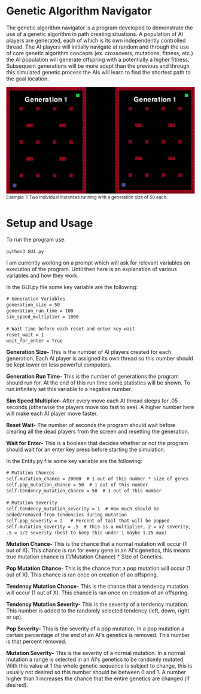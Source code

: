 # Genetic Algorithm Navigator
The genetic algorithm navigator is a program developed to demonstrate the use of a genetic algorithm in path creating situations. A population of AI players are generated, each of which is its own independently controlled thread. The AI players will initially navigate at random and through the use of core genetic algorithm concepts (ex. crossovers, mutations, fitness, etc.) the AI population will generate offspring with a potentially a higher fitness. Subsequent generations will be more adept than the previous and through this simulated genetic process the AIs will learn to find the shortest path to the goal location.  

![alt text](examples/demo1.gif?raw=true "Scatter Duo Demo 1")<br/>
<sup>Example 1: Two individual instances running with a generation size of 50 each.</sup>

# Setup and Usage
To run the program use:

```python3 GUI.py```

I am currently working on a prompt which will ask for relevant variables on execution of the program. Until then here is an explanation of various variables and how they work.

In the GUI.py file some key variable are the following:
```
# Generation Variables
generation_size = 50
generation_run_time = 100
sim_speed_multiplier = 1000

# Wait time before each reset and enter key wait
reset_wait = 1
wait_for_enter = True
```

<b>Generation Size-</b> This is the number of AI players created for each generation. Each AI player is assigned its own thread so this number should be kept lower on less powerful computers.

<b>Generation Run Time-</b> This is the number of generations the program should run for. At the end of this run time some statistics will be shown. To run infinitely set this variable to a negative number.

<b>Sim Speed Multiplier-</b> After every move each AI thread sleeps for .05 seconds (otherwise the players move too fast to see). A higher number here will make each AI player move faster.

<b>Reset Wait-</b> The number of seconds the program should wait before clearing all the dead players from the screen and resetting the generation.

<b>Wait for Enter-</b> This is a boolean that decides whether or not the program should wait for an enter key press before starting the simulation.

In the Entity.py file some key variable are the following:
```
# Mutation Chances
self.mutation_chance = 20000  # 1 out of this number * size of genes
self.pop_mutation_chance = 50  # 1 out of this number
self.tendency_mutation_chance = 50  # 1 out of this number

# Mutation Severity
self.tendency_mutation_severity = 1  # How much should be added/removed from tendencies during mutation
self.pop_severity = 2   # Percent of tail that will be popped
self.mutation_severity = .5  # This is a multiplier, 2 = x2 severity, .5 = 1/2 severity (best to keep this under 1 maybe 1.25 max)
```

<b>Mutation Chance-</b> This is the chance that a normal mutation will occur (1 out of X). This chance is ran for every gene in an AI's genetics, this means true mutation chance is (1/Mutation Chance) * Size of Genetics.

<b>Pop Mutation Chance-</b> This is the chance that a pop mutation will occur (1 out of X). This chance is ran once on creation of an offspring.

<b>Tendency Mutation Chance-</b> This is the chance that a tendency mutation will occur (1 out of X). This chance is ran once on creation of an offspring.

<b>Tendency Mutation Severity-</b> This is the severity of a tendency mutation. This number is added to the randomly selected tendency (left, down, right or up). 

<b>Pop Severity-</b> This is the severity of a pop mutation. In a pop mutation a certain percentage of the end of an AI's genetics is removed. This number is that percent removed.

<b>Mutation Severity-</b> This is the severity of a normal mutation. In a normal mutation a range is selected in an AI's genetics to be randomly mutated. With this value at 1 the whole genetic sequence is subject to change, this is usually not desired so this number should be between 0 and 1. A number higher than 1 increases the chance that the entire genetics are changed (if desired).
